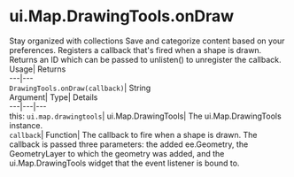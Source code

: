  
#  ui.Map.DrawingTools.onDraw 
Stay organized with collections  Save and categorize content based on your preferences. 
Registers a callback that's fired when a shape is drawn. 
Returns an ID which can be passed to unlisten() to unregister the callback.
Usage| Returns  
---|---  
`DrawingTools.onDraw(callback)`| String  
Argument| Type| Details  
---|---|---  
this: `ui.map.drawingtools`| ui.Map.DrawingTools| The ui.Map.DrawingTools instance.  
`callback`| Function| The callback to fire when a shape is drawn. The callback is passed three parameters: the added ee.Geometry, the GeometryLayer to which the geometry was added, and the ui.Map.DrawingTools widget that the event listener is bound to.  
